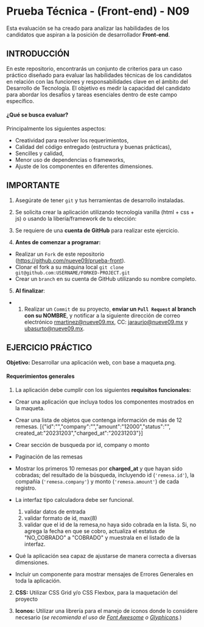 # Prueba Técnica - (Front-end) - N09

Esta evaluación se ha creado para analizar las habilidades de los candidatos que aspiran a la posición de desarrollador **Front-end**.

## INTRODUCCIÓN

En este repositorio, encontrarás un conjunto de criterios para un caso práctico diseñado para evaluar las habilidades técnicas de los candidatos en relación con las funciones y responsabilidades clave en el ámbito del Desarrollo de Tecnología. El objetivo es medir la capacidad del candidato para abordar los desafíos y tareas esenciales dentro de este campo específico.

#### ¿Qué se busca evaluar?

Principalmente los siguientes aspectos:

- Creatividad para resolver los requerimientos,
- Calidad del código entregado (estructura y buenas prácticas),
- Sencilles y calidad,
- Menor uso de dependencias o frameworks,
- Ajuste de los componentes en diferentes dimensiones.

## IMPORTANTE

1. Asegúrate de tener `git` y tus herramientas de desarrollo instaladas.

2. Se solicita crear la aplicación utilizando tecnología vanilla (html + css + js) o usando la libería/framework de tu elección:

3. Se requiere de una **cuenta de GitHub** para realizar este ejercicio.

4. **Antes de comenzar a programar:**

- Realizar un `Fork` de este repositorio (https://github.com/nueve09/prueba-front).
- Clonar el fork a su máquina local `git clone git@github.com:USERNAME/FORKED-PROJECT.git`
- Crear un `branch` en su cuenta de GitHub utilizando su nombre completo.

5.  **Al finalizar**:

- 1. Realizar un `Commit` de su proyecto, **enviar un `Pull Request` al branch con su NOMBRE**, y notificar a la siguiente dirección de correo electrónico rmartinez@nueve09.mx, CC: jaraurjo@nueve09.mx y ubasurto@nueve09.mx.

## EJERCICIO PRÁCTICO

**Objetivo:** Desarrollar una aplicación web, con base a maqueta.png.

#### Requerimientos generales

1. La aplicación debe cumplir con los siguientes **requisitos funcionales:**

- Crear una aplicación que incluya todos los componentes mostrados en la maqueta.

- Crear una lista de objetos que contenga información de más de 12 remesas. [{"id":"","company":"","amount":"12000","status":"", created_at:"20231203","charged_at":"20231203"}]

- Crear sección de busqueda por id, company o monto

- Paginación de las remesas

- Mostrar los primeros 10 remesas por **charged_at** y que hayan sido cobradas; del resultado de la búsqueda, incluyendo id (`'remesa.id'`), la compañia (`'remesa.company'`) y monto (`'remesa.amount'`) de cada registro.

- La interfaz tipo calculadora debe ser funcional.

  1. validar datos de entrada
  2. validar formato de id, max(8)
  3. validar que el id de la remesa,no haya sido cobrada en la lista. Si, no agrega la fecha en que se cobro, actualiza el estatus de "NO_COBRADO" a "COBRADO" y muestrala en el listado de la interfaz.

- Qué la aplicación sea capaz de ajustarse de manera correcta a diversas dimensiones.

- Incluir un componente para mostrar mensajes de Errores Generales en toda la aplicación.

2.  **CSS:** Utilizar CSS Grid y/o CSS Flexbox, para la maquetación del proyecto

3.  **Iconos:** Utilizar una librería para el manejo de iconos donde lo considere necesario (_se recomienda el uso de [Font Awesome](http://fontawesome.io/) o [Glyphicons](http://glyphicons.com/)._)
